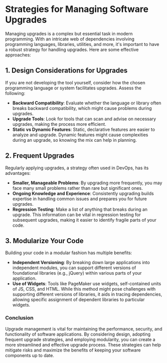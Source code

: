 # Strategies for Managing Software Upgrades

Managing upgrades is a complex but essential task in modern programming. With an
intricate web of dependencies involving programming languages, libraries,
utilities, and more, it's important to have a robust strategy for handling
upgrades. Here are some effective approaches:

## 1. **Design Considerations for Upgrades**

If you are not developing the tool yourself, consider how the chosen programming
language or system facilitates upgrades. Assess the following:

-   **Backward Compatibility**: Evaluate whether the language or library often
    breaks backward compatibility, which might cause problems during upgrades.
-   **Upgrade Tools**: Look for tools that can scan and advise on necessary
    upgrades, making the process more efficient.
-   **Static vs Dynamic Features**: Static, declarative features are easier to
    analyze and upgrade. Dynamic features might cause complexities during an
    upgrade, so knowing the mix can help in planning.

## 2. **Frequent Upgrades**

Regularly applying upgrades, a strategy often used in DevOps, has its
advantages:

-   **Smaller, Manageable Problems**: By upgrading more frequently, you may face
    many small problems rather than rare but significant ones.
-   **Ongoing Knowledge and Experience**: Consistently upgrading builds
    expertise in handling common issues and prepares you for future upgrades.
-   **Regression Testing**: Make a list of anything that breaks during an
    upgrade. This information can be vital in regression testing for subsequent
    upgrades, making it easier to identify fragile parts of your code.

## 3. **Modularize Your Code**

Building your code in a modular fashion has multiple benefits:

-   **Independent Versioning**: By breaking down large applications into
    independent modules, you can support different versions of foundational
    libraries (e.g., jQuery) within various parts of your application.
-   **Use of Widgets**: Tools like PageMaker use widgets, self-contained units
    of JS, CSS, and HTML. While this method might pose challenges with
    supporting different versions of libraries, it aids in tracing dependencies,
    allowing specific assignment of dependent libraries to particular widgets.

### Conclusion

Upgrade management is vital for maintaining the performance, security, and
functionality of software applications. By considering design, adopting frequent
upgrade strategies, and employing modularity, you can create a more streamlined
and effective upgrade process. These strategies can help mitigate risks and
maximize the benefits of keeping your software components up to date.

<!-- DSG/ChatGPT 8/6/2023 -->
